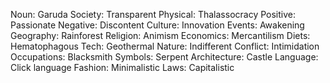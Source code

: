 Noun: Garuda
Society: Transparent
Physical: Thalassocracy
Positive: Passionate
Negative: Discontent
Culture: Innovation
Events: Awakening
Geography: Rainforest
Religion: Animism
Economics: Mercantilism
Diets: Hematophagous
Tech: Geothermal
Nature: Indifferent
Conflict: Intimidation
Occupations: Blacksmith
Symbols: Serpent
Architecture: Castle
Language: Click language
Fashion: Minimalistic
Laws: Capitalistic